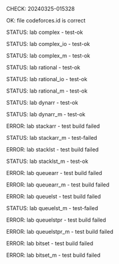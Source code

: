 CHECK: 20240325-015328
OK: file codeforces.id is correct
STATUS: lab complex - test-ok
STATUS: lab complex_io - test-ok
STATUS: lab complex_m - test-ok
STATUS: lab rational - test-ok
STATUS: lab rational_io - test-ok
STATUS: lab rational_m - test-ok
STATUS: lab dynarr - test-ok
STATUS: lab dynarr_m - test-ok
ERROR: lab stackarr - test build failed
STATUS: lab stackarr_m - test-failed
ERROR: lab stacklst - test build failed
STATUS: lab stacklst_m - test-ok
ERROR: lab queuearr - test build failed
ERROR: lab queuearr_m - test build failed
ERROR: lab queuelst - test build failed
STATUS: lab queuelst_m - test-failed
ERROR: lab queuelstpr - test build failed
ERROR: lab queuelstpr_m - test build failed
ERROR: lab bitset - test build failed
ERROR: lab bitset_m - test build failed
